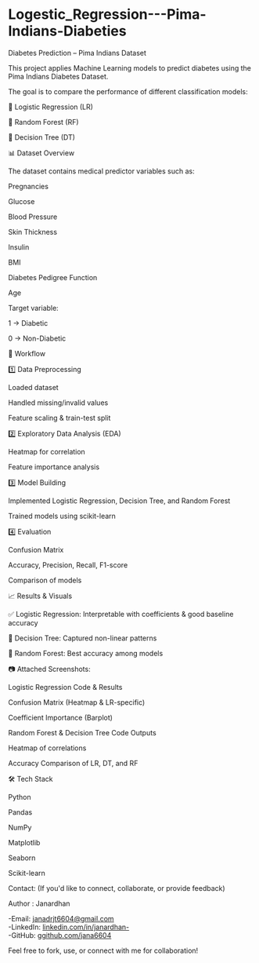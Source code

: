 # Logestic_Regression---Pima-Indians-Diabeties

Diabetes Prediction – Pima Indians Dataset

This project applies Machine Learning models to predict diabetes using the Pima Indians Diabetes Dataset.

The goal is to compare the performance of different classification models:

🔹 Logistic Regression (LR)

🌲 Random Forest (RF)

🌳 Decision Tree (DT)

📊 Dataset Overview

The dataset contains medical predictor variables such as:

Pregnancies

Glucose

Blood Pressure

Skin Thickness

Insulin

BMI

Diabetes Pedigree Function

Age

Target variable:

1 → Diabetic

0 → Non-Diabetic

🚀 Workflow

1️⃣ Data Preprocessing

Loaded dataset

Handled missing/invalid values

Feature scaling & train-test split

2️⃣ Exploratory Data Analysis (EDA)

Heatmap for correlation

Feature importance analysis

3️⃣ Model Building

Implemented Logistic Regression, Decision Tree, and Random Forest

Trained models using scikit-learn

4️⃣ Evaluation

Confusion Matrix

Accuracy, Precision, Recall, F1-score

Comparison of models

📈 Results & Visuals

✅ Logistic Regression: Interpretable with coefficients & good baseline accuracy

🌳 Decision Tree: Captured non-linear patterns

🌲 Random Forest: Best accuracy among models

📷 Attached Screenshots:

Logistic Regression Code & Results

Confusion Matrix (Heatmap & LR-specific)

Coefficient Importance (Barplot)

Random Forest & Decision Tree Code Outputs

Heatmap of correlations

Accuracy Comparison of LR, DT, and RF

🛠️ Tech Stack

Python 

Pandas

NumPy

Matplotlib

Seaborn

Scikit-learn

Contact:  (If you'd like to connect, collaborate, or provide feedback)
 
Author : Janardhan
  
-Email: janadrjt6604@gmail.com  
-LinkedIn: [linkedin.com/in/janardhan-](https://www.linkedin.com/in/janardhan-)  
-GitHub: [ggithub.com/jana6604](https://github.com/jana6604)


Feel free to fork, use, or connect with me for collaboration!
